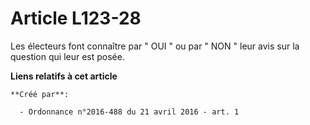 # Article L123-28

Les électeurs font connaître par " OUI " ou par " NON " leur avis sur la question qui leur est posée.

**Liens relatifs à cet article**

	**Créé par**:

	  - Ordonnance n°2016-488 du 21 avril 2016 - art. 1
